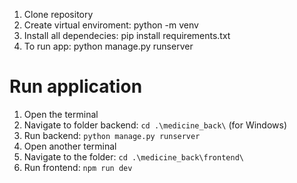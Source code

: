 1. Clone repository
2. Create virtual enviroment: python -m venv
3. Install all dependecies: pip install requirements.txt
4. To run app: python manage.py runserver

# Run application
1. Open the terminal
2. Navigate to folder backend: `cd .\medicine_back\` (for Windows)
3. Run backend: `python manage.py runserver`
4. Open another terminal
5. Navigate to the folder: `cd .\medicine_back\frontend\`
6. Run frontend: `npm run dev`

